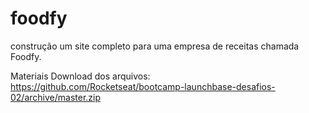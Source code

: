 # foodfy
construção um site completo para uma empresa de receitas chamada Foodfy.


Materiais
Download dos arquivos: https://github.com/Rocketseat/bootcamp-launchbase-desafios-02/archive/master.zip 
